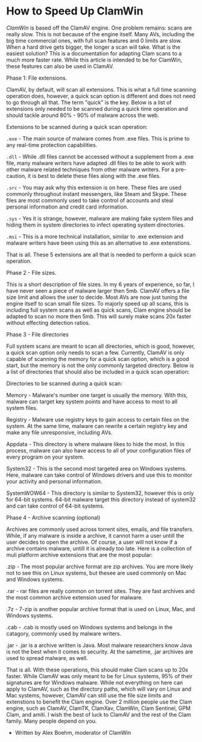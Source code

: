 # How to Speed Up ClamWin #

*ClamWin* is based off the ClamAV engine. One problem remains: scans are really slow. This is not because of the engine itself. Many AVs, including the big time commercial ones, with full scan features and 0 limits are slow. When a hard drive gets bigger, the longer a scan will take. What is the easiest solution? This is a documentation for adapting Clam scans to a much more faster rate. While this article is intended to be for ClamWin, these features can also be used in ClamAV.


Phase 1: File extensions. 

ClamAV, by default, will scan all extensions. This is what a full time scanning operation does, however, a quick scan option is different and does not need to go through all that. The term "quick" is the key. Below is a list of extensions only needed to be scanned during a quick time operation and should tackle around 80% - 90% of malware across the web.

Extensions to be scanned during a quick scan operation:

`.exe` - The main source of malware comes from .exe files. This is prime to any real-time protection capabilities.

`.dll` - While .dll files cannot be accessed without a supplement from a .exe file, many malware writers have adapted .dll files to be able to work with other malware related techniques from other malware writers. For a pre-caution, it is best to delete these files along with the .exe files.

`.src` - You may ask why this extension is on here. These files are used commonly throughout instant messengers, like Steam and Skype. These files are most commonly used to take control of accounts and steal personal information and credit card information.

`.sys` - Yes it is strange, however, malware are making fake system files and hiding them in system directories to infect operating system directories.

`.msi` - This is a more technical installation, similar to .exe extension and malware writers have been using this as an alternative to .exe extenstions.

That is all. These 5 extensions are all that is needed to perform a quick scan operation.


Phase 2 - File sizes.

This is a short description of file sizes. In my 6 years of experience, so far, I have never seen a piece of malware larger then 5mb. ClamAV offers a file size limit and allows the user to decide. Most AVs are now just tuning the engine itself to scan small file sizes. To majorly speed up all scans, this is including full system scans as well as quick scans, Clam engine should be adapted to scan no more then 5mb. This will surely make scans 20x faster without effecting detection ratios.


Phase 3 - File directories

Full system scans are meant to scan all directories, which is good, however, a quick scan option only needs to scan a few. Currently, ClamAV is only capable of scanning the memory for a quick scan option, which is a good start, but the memory is not the only commonly targeted directory. Below is a list of directories that should also be included in a quick scan operation:

Directories to be scanned during a quick scan:

Memory - Malware's number one target is usually the memory. With this, malware can target key system points and have access to most to all system files.

Registry - Malware use registry keys to gain access to certain files on the system. At the same time, malware can rewrite a certain registry key and make any file unresponsive, including AVs.

Appdata - This directory is where malware likes to hide the most. In this process, malware can also have access to all of your configuration files of every program on your system.

System32 - This is the second most targeted area on Windows systems. Here, malware can take control of Windows drivers and use this to monitor your activity and personal information.

SystemWOW64 - This directory is similar to System32, however this is only for 64-bit systems. 64-bit malware target this directory instead of system32 and can take control of 64-bit systems.


Phase 4 - Archive scanning (optional)

Archives are commonly used across torrent sites, emails, and file transfers. While, if any malware is inside a archive, it cannot harm a user untill the user decides to open the archive. Of course, a user will not know if a archive contains malware, untill it is already too late. Here is a collection of muli platform archive extensions that are the most popular:

.zip - The most popular archive format are zip archives. You are more likely not to see this on Linux systems, but thesee are used commonly on Mac and Windows systems.

.rar - rar files are really common on torrent sites. They are fast archives and the most common archive extension used for malware.

.7z - 7-zip is another popular archive format that is used on Linux, Mac, and Windows systems.

.cab - .cab is mostly used on Windows systems and belongs in the catagory, commonly used by malware writers.

.jar - .jar is a archive written is Java. Most malware researchers know Java is not the best when it comes to security. At the sametime, .jar archives are used to spread malware, as well.

That is all. With these operations, this should make Clam scans up to 20x faster. While ClamAV was only meant to be for Linux systems, 95% of their signatures are for Windows malware. While not everything on here can apply to ClamAV, such as the directory paths, which will vary on Linux and Mac systems, however, ClamAV can still use the file size limits and extenstions to benefit the Clam engine. Over 2 million people use the Clam engine, such as ClamAV, ClamTK, ClamXav, ClamWin, Clam Sentinel, GPM Clam, and amiti. I wish the best of luck to ClamAV and the rest of the Clam family. Many people depend on you.

- Written by Alex Boehm, moderator of ClamWin
